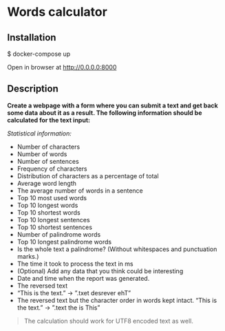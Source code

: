 # Words calculator

## Installation
$ docker-compose up

Open in browser at http://0.0.0.0:8000

## Description
**Create a webpage with a form where you can submit a text and get back some data about it as a result.
The following information should be calculated for the text input:**

*Statistical information:*
- Number of characters
- Number of words
- Number of sentences
- Frequency of characters
- Distribution of characters as a percentage of total
- Average word length
- The average number of words in a sentence
- Top 10 most used words
- Top 10 longest words
- Top 10 shortest words
- Top 10 longest sentences
- Top 10 shortest sentences
- Number of palindrome words
- Top 10 longest palindrome words
- Is the whole text a palindrome? (Without whitespaces and punctuation marks.)
- The time it took to process the text in ms
- (Optional) Add any data that you think could be interesting
- Date and time when the report was generated.
- The reversed text
- “This is the text.” -> ”.txet desrever ehT”
- The reversed text but the character order in words kept intact.
“This is the text.” -> ”.text the is This”
>The calculation should work for UTF8 encoded text as well.